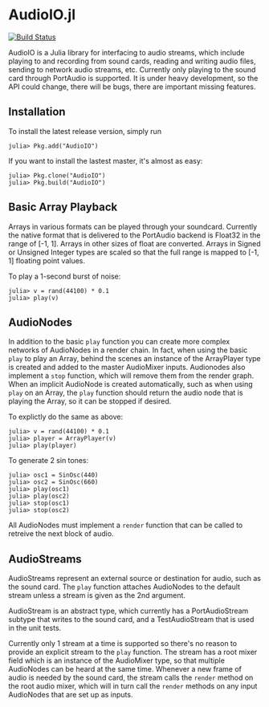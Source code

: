 AudioIO.jl
==========

[![Build Status](https://travis-ci.org/ssfrr/AudioIO.jl.png?branch=master)](https://travis-ci.org/ssfrr/AudioIO.jl)

AudioIO is a Julia library for interfacing to audio streams, which include
playing to and recording from sound cards, reading and writing audio files,
sending to network audio streams, etc. Currently only playing to the sound card
through PortAudio is supported. It is under heavy development, so the API could
change, there will be bugs, there are important missing features.

Installation
------------

To install the latest release version, simply run

    julia> Pkg.add("AudioIO")

If you want to install the lastest master, it's almost as easy:

    julia> Pkg.clone("AudioIO")
    julia> Pkg.build("AudioIO")

Basic Array Playback
--------------------

Arrays in various formats can be played through your soundcard. Currently the
native format that is delivered to the PortAudio backend is Float32 in the
range of [-1, 1]. Arrays in other sizes of float are converted. Arrays
in Signed or Unsigned Integer types are scaled so that the full range is
mapped to [-1, 1] floating point values.

To play a 1-second burst of noise:

    julia> v = rand(44100) * 0.1
    julia> play(v)

AudioNodes
----------

In addition to the basic `play` function you can create more complex networks
of AudioNodes in a render chain. In fact, when using the basic `play` to play
an Array, behind the scenes an instance of the ArrayPlayer type is created
and added to the master AudioMixer inputs. Audionodes also implement a `stop`
function, which will remove them from the render graph. When an implicit
AudioNode is created automatically, such as when using `play` on an Array, the
`play` function should return the audio node that is playing the Array, so it
can be stopped if desired.

To explictly do the same as above:

    julia> v = rand(44100) * 0.1
    julia> player = ArrayPlayer(v)
    julia> play(player)

To generate 2 sin tones:

    julia> osc1 = SinOsc(440)
    julia> osc2 = SinOsc(660)
    julia> play(osc1)
    julia> play(osc2)
    julia> stop(osc1)
    julia> stop(osc2)

All AudioNodes must implement a `render` function that can be called to
retreive the next block of audio.

AudioStreams
------------

AudioStreams represent an external source or destination for audio, such as the
sound card. The `play` function attaches AudioNodes to the default stream
unless a stream is given as the 2nd argument.

AudioStream is an abstract type, which currently has a PortAudioStream subtype
that writes to the sound card, and a TestAudioStream that is used in the unit
tests.

Currently only 1 stream at a time is supported so there's no reason to provide
an explicit stream to the `play` function. The stream has a root mixer field
which is an instance of the AudioMixer type, so that multiple AudioNodes
can be heard at the same time. Whenever a new frame of audio is needed by the
sound card, the stream calls the `render` method on the root audio mixer, which
will in turn call the `render` methods on any input AudioNodes that are set
up as inputs.
